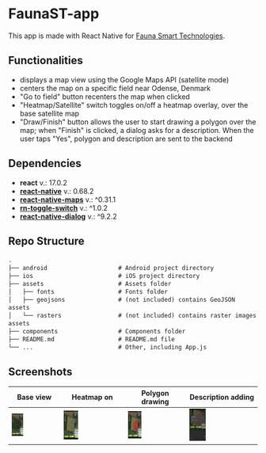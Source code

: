 # FaunaST-app

This app is made with React Native for [Fauna Smart Technologies](https://faunasmarttechnologies.com/).

## Functionalities

- displays a map view using the Google Maps API (satellite mode)
- centers the map on a specific field near Odense, Denmark
- "Go to field" button recenters the map when clicked
- "Heatmap/Satellite" switch toggles on/off a heatmap overlay, over the base satellite map
- "Draw/Finish" button allows the user to start drawing a polygon over the map; when "Finish" is clicked, a dialog asks for a description. When the user taps "Yes", polygon and description are sent to the backend

## Dependencies

- **react** v.: 17.0.2
- [**react-native**](https://reactnative.dev/) v.: 0.68.2
- [**react-native-maps**](https://github.com/react-native-maps/react-native-maps) v.: ^0.31.1
- [**rn-toggle-switch**](https://github.com/prsn/react-native-toggle-switch) v.: ^1.0.2
- [**react-native-dialog**](https://www.npmjs.com/package/react-native-dialog) v.: ^9.2.2

## Repo Structure

    .
    ├── android                    # Android project directory
    ├── ios                        # iOS project directory
    ├── assets                     # Assets folder
    │   ├── fonts                  # Fonts folder
    │   ├── geojsons               # (not included) contains GeoJSON assets
    │   └── rasters                # (not included) contains raster images assets
    ├── components                 # Components folder
    ├── README.md                  # README.md file
    └── ...                        # Other, including App.js

## Screenshots

| Base view                                                        | Heatmap on                                                              | Polygon drawing                                                       | Description adding                                                          |
| ---------------------------------------------------------------- | ----------------------------------------------------------------------- | --------------------------------------------------------------------- | --------------------------------------------------------------------------- |
| <img src="screenshots/base-map.jpg" alt="HomePage" width="25%"/> | <img src="screenshots/toggled-overlay.jpg" alt="SideMenu" width="25%"/> | <img src="screenshots/polygon-drawing.jpg" alt="CWPage" width="25%"/> | <img src="screenshots/polygon-description.jpg" alt="SideMenu" width="25%"/> |
